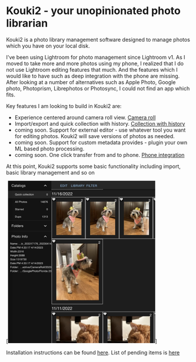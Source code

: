 # Kouki2 - your unopinionated photo librarian

Kouki2 is a photo library management software designed to manage photos which you have on your local disk.

I've been using Lightroom for photo management since Lightroom v1. As I moved to take more and more photos using my phone, I realized that I do not use Lightroom editing features that much. And the features which I would like to have such as deep integration with the phone are missing. After looking at a number of alternatives such as Apple Photo, Google photo, Photoprism, Librephotos or Photosync, I could not find an app which fits.

Key features I am looking to build in Kouki2 are:

- Experience centered around camera roll view. [Camera roll](https://github.com/alexezh/kouki2/wiki/CameraRoll)
- Import/export and quick collection with history. [Collection with history](https://github.com/alexezh/kouki2/wiki/Collections-with-history)
- coming soon. Support for external editor - use whatever tool you want for editing photos. Kouki2 will save versions of photos as needed.
- coming soon. Support for custom metadata provides - plugin your own ML based photo processing.
- coming soon. One click transfer from and to phone. [Phone integration](https://github.com/alexezh/kouki2/wiki/Phone)

At this point, Kouki2 supports some basic functionality including import, basic library management and so on

[<img src="./readme-screen1.jpeg" width="400" />]

Installation instructions can be found [here](https://github.com/alexezh/kouki2/wiki/Installation). List of pending items is [here]([web](https://github.com/alexezh/kouki2/)https://github.com/alexezh/kouki2/web/todo.md)

